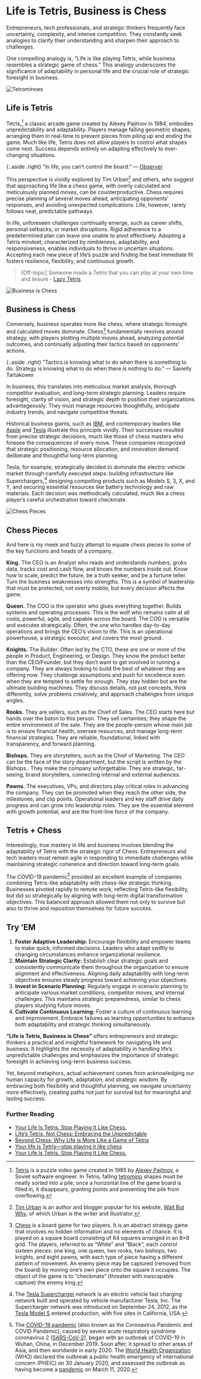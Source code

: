 # Life is Tetris, Business is Chess

Entrepreneurs, tech professionals, and strategic thinkers frequently face uncertainty, complexity, and intense competition. They constantly seek analogies to clarify their understanding and sharpen their approach to challenges.

One compelling analogy is, “Life is like playing Tetris, while business resembles a strategic game of chess.” This analogy underscores the significance of adaptability in personal life and the crucial role of strategic foresight in business.

<img class="large" src="/static/2025/tetris-tetrominoes.webp" alt="Tetrominoes" loading="lazy">

## Life is Tetris

Tetris,[^Tetris] a classic arcade game created by Alexey Pajitnov in 1984, embodies unpredictability and adaptability. Players manage falling geometric shapes, arranging them in real-time to prevent pieces from piling up and ending the game. Much like life, Tetris does not allow players to control what shapes come next. Success depends entirely on adapting effectively to ever-changing situations.

{:.aside .right}
“In life, you can’t control the board.” — [Observer](https://observer.com/2016/01/your-life-is-tetris-stop-playing-it-like-chess/)

This perspective is vividly explored by Tim Urban[^TimUrban] and others, who suggest that approaching life like a chess game, with overly calculated and meticulously planned moves, can be counterproductive. Chess requires precise planning of several moves ahead, anticipating opponents’ responses, and avoiding unexpected complications. Life, however, rarely follows neat, predictable pathways.

In life, unforeseen challenges continually emerge, such as career shifts, personal setbacks, or market disruptions. Rigid adherence to a predetermined plan can leave one unable to pivot effectively. Adopting a Tetris mindset, characterized by nimbleness, adaptability, and responsiveness, enables individuals to thrive in uncertain situations. Accepting each new piece of life’s puzzle and finding the best immediate fit fosters resilience, flexibility, and continuous growth.

> [Off-topic] Someone made a Tetris that you can play at your own time and leisure - [Lazy Tetris](https://lazytetris.com).

<img class="full" src="/static/2025/chess-queen.webp" alt="Business is Chess">

## Business is Chess

Conversely, business operates more like chess, where strategic foresight and calculated moves dominate. Chess[^Chess] fundamentally revolves around strategy, with players plotting multiple moves ahead, analyzing potential outcomes, and continually adjusting their tactics based on opponents’ actions.

{:.aside .right}
“Tactics is knowing what to do when there is something to do. Strategy is knowing what to do when there is nothing to do.” — Savielly Tartakower

In business, this translates into meticulous market analysis, thorough competitor evaluation, and long-term strategic planning. Leaders require foresight, clarity of vision, and strategic depth to position their organizations advantageously. They must manage resources thoughtfully, anticipate industry trends, and navigate competitive threats.

Historical business giants, such as [IBM](https://www.ibm.com/), and contemporary leaders like [Apple](https://www.apple.com/) and [Tesla](https://www.tesla.com) illustrate this principle vividly. Their successes resulted from precise strategic decisions, much like those of chess masters who foresee the consequences of every move. These companies recognized that strategic positioning, resource allocation, and innovation demand deliberate and thoughtful long-term planning.

Tesla, for example, strategically decided to dominate the electric vehicle market through carefully executed steps: building infrastructure like Superchargers,[^TeslaSupercharger] designing compelling products such as Models S, 3, X, and Y, and securing essential resources like battery technology and raw materials. Each decision was methodically calculated, much like a chess player’s careful orchestration toward checkmate.

<img class="large" src="/static/2025/chess-pieces.webp
" alt="Chess Pieces">

## Chess Pieces

And here is my meek and fuzzy attempt to equate chess pieces to some of the key functions and heads of a company.

**King.** The CEO is an Analyst who reads and understands numbers, groks data, tracks cost and cash flow, and knows the numbers inside out. Know how to scale, predict the future, be a truth seeker, and be a fortune teller. Turn the business weaknesses into strengths. This is a symbol of leadership that must be protected, not overly mobile, but every decision affects the game.

**Queen.** The COO is the operator who glues everything together. Builds systems and operating processes. This is the wolf who remains calm at all costs, powerful, agile, and capable across the board. The COO is versatile and executes strategically. Often, the one who handles day-to-day operations and brings the CEO’s vision to life. This is an operational powerhouse, a strategic executor, and covers the most ground.

**Knights.** The Builder. Often led by the CTO, these are one or more of the people in Product, Engineering, or Design. They know the product better than the CEO/Founder, but they don’t want to get involved in running a company. They are always looking to build the best of whatever they are offering now. They challenge assumptions and push for excellence even when they are tempted to settle for enough. They stay hidden but are the ultimate building machines. They discuss details, not just concepts, think differently, solve problems creatively, and approach challenges from unique angles.

**Rooks.** They are sellers, such as the Chief of Sales. The CEO starts here but hands over the baton to this person. They sell certainties; they shape the entire environment of the sale. They are the people-person whose main job is to ensure financial health, oversee resources, and manage long-term financial strategies. They are reliable, foundational, linked with transparency, and forward planning.

**Bishops.** They are storytellers, such as the Chief of Marketing. The CEO can be the face of the story department, but the script is written by the Bishops.. They make the company unforgettable. They are strategic, far-seeing, brand storytellers, connecting internal and external audiences.

**Pawns.** The executives, VPs, and directors play critical roles in advancing the company. They can be promoted when they reach the other side, the milestones, and clip points. Operational leaders and key staff drive daily progress and can grow into leadership roles. They are the essential element with growth potential, and are the front-line force of the company.

## Tetris + Chess

Interestingly, true mastery in life and business involves blending the adaptability of Tetris with the strategic rigor of Chess. Entrepreneurs and tech leaders must remain agile in responding to immediate challenges while maintaining strategic coherence and direction toward long-term goals.

The COVID-19 pandemic[^COVID19] provided an excellent example of companies combining Tetris-like adaptability with chess-like strategic thinking. Businesses pivoted rapidly to remote work, reflecting Tetris-like flexibility, but did so strategically by aligning with long-term digital transformation objectives. This balanced approach allowed them not only to survive but also to thrive and reposition themselves for future success.

## Try ’EM

1. **Foster Adaptive Leadership:** Encourage flexibility and empower teams to make quick, informed decisions. Leaders who adapt swiftly to changing circumstances enhance organizational resilience.
2. **Maintain Strategic Clarity:** Establish clear strategic goals and consistently communicate them throughout the organization to ensure alignment and effectiveness. Aligning daily adaptability with long-term objectives ensures steady progress toward achieving your objectives.
3. **Invest in Scenario Planning:** Regularly engage in scenario planning to anticipate various market conditions, competitor moves, and internal challenges. This maintains strategic preparedness, similar to chess players studying future moves.
4. **Cultivate Continuous Learning:** Foster a culture of continuous learning and improvement. Embrace failures as learning opportunities to enhance both adaptability and strategic thinking simultaneously.

**“Life is Tetris, Business is Chess”** offers entrepreneurs and strategic thinkers a practical and insightful framework for navigating life and business. It highlights the necessity of adaptability in handling life’s unpredictable challenges and emphasizes the importance of strategic foresight in achieving long-term business success.

Yet, beyond metaphors, actual achievement comes from acknowledging our human capacity for growth, adaptation, and strategic wisdom. By embracing both flexibility and thoughtful planning, we navigate uncertainty more effectively, creating paths not just for survival but for meaningful and lasting success.

### Further Reading

- [Your Life Is Tetris. Stop Playing It Like Chess.](https://observer.com/2016/01/your-life-is-tetris-stop-playing-it-like-chess/)
- [Life’s Tetris, Not Chess: Embracing the Unpredictable](https://medium.com/@bucmantas/your-life-is-tetris-not-chess-be149576a37c)
- [Beyond Chess: Why Life is More Like a Game of Tetris](https://secularbuddhism.com/blog/beyond-chess-why-life-is-more-like-a-game-of-tetris/)
- [Your life is Tetris—stop playing it like chess](https://qz.com/609457/your-life-is-tetris-stop-playing-it-like-chess)
- [Your Life Is Tetris. Stop Playing It Like Chess.](https://thought.is/your-life-is-tetris-stop-playing-it-like-chess/)


[^Tetris]: [Tetris](https://en.wikipedia.org/wiki/Tetris) is a puzzle video game created in 1985 by [Alexey Pajitnov](https://en.wikipedia.org/wiki/Alexey_Pajitnov), a Soviet software engineer. In Tetris, falling [tetromino](https://en.wikipedia.org/wiki/Tetromino) shapes must be neatly sorted into a pile; once a horizontal line of the game board is filled in, it disappears, granting points and preventing the pile from overflowing.

[^TimUrban]: [Tim Urban](https://en.wikipedia.org/wiki/Tim_Urban_(author)) is an author and blogger popular for his website, [Wait But Why](http://waitbutwhy.com), of which Urban is the writer and illustrator.

[^Chess]: [Chess](https://en.wikipedia.org/wiki/Chess) is a board game for two players. It is an abstract strategy game that involves no hidden information and no elements of chance. It is played on a square board consisting of 64 squares arranged in an 8×8 grid. The players, referred to as “White” and “Black”, each control sixteen pieces: one king, one queen, two rooks, two bishops, two knights, and eight pawns, with each type of piece having a different pattern of movement. An enemy piece may be captured (removed from the board) by moving one‘s own piece onto the square it occupies. The object of the game is to “checkmate” (threaten with inescapable capture) the enemy king.

[^TeslaSupercharger]: The [Tesla Supercharger](https://en.wikipedia.org/wiki/Tesla_Supercharger) network is an electric vehicle fast charging network built and operated by vehicle manufacturer Tesla, Inc. The Supercharger network was introduced on September 24, 2012, as the [Tesla Model S](https://en.wikipedia.org/wiki/Tesla_Model_S) entered production, with five sites in California, USA.

[^COVID19]: The [COVID-19 pandemic](https://en.wikipedia.org/wiki/COVID-19_pandemic) (also known as the Coronavirus Pandemic and COVID Pandemic), caused by severe acute respiratory syndrome coronavirus 2 ([SARS-CoV-2](https://en.wikipedia.org/wiki/SARS-CoV-2)), began with an outbreak of COVID-19 in Wuhan, China, in December 2019. Soon after, it spread to other areas of Asia, and then worldwide in early 2020. The [World Health Organization](https://en.wikipedia.org/wiki/World_Health_Organization) (WHO) declared the outbreak a public health emergency of international concern (PHEIC) on 30 January 2020, and assessed the outbreak as having become a [pandemic](https://en.wikipedia.org/wiki/Pandemic) on March 11, 2020.